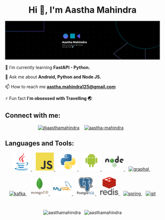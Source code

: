 <h1 align="center">Hi 👋, I'm Aastha Mahindra</h1>

<p align="center"><img src="./img.png" alt="aasthamahindra"/>

🌱 I’m currently learning **FastAPI - Python.**

💬 Ask me about **Android, Python and Node JS.**

📫 How to reach me **aastha.mahindra125@gmail.com**

⚡ Fun fact **I'm obsessed with Travelling 🌏**

<h2 align="left">Connect with me:</h2>
<p align="center">
<a href="https://hashnode.com/@aasthamahindra" target="blank"><img align="center" src="https://img.shields.io/badge/Hashnode-2962FF?style=for-the-badge&logo=hashnode&logoColor=white" alt="@aasthamahindra" height="40" /></a>
&nbsp&nbsp
<a href="https://linkedin.com/in/aastha-mahindra" target="blank"><img align="center" src="https://img.shields.io/badge/LinkedIn-0077B5?style=for-the-badge&logo=linkedin&logoColor=white" alt="aastha-mahindra" height="40" /></a> 
&nbsp&nbsp
<!-- <a href="https://www.leetcode.com/xyz" target="blank"><img align="center" src="https://img.shields.io/badge/LeetCode-000000?style=for-the-badge&logo=LeetCode&logoColor=#d16c06" alt="xyz" height="40" /></a> -->
</p>

<h2 align="left">Languages and Tools:</h2>
<p align="center"> <a href="https://www.java.com" target="_blank" rel="noreferrer"> <img src="https://raw.githubusercontent.com/devicons/devicon/master/icons/java/java-original.svg" alt="java" width="60" height="60"/> </a> 
&nbsp&nbsp
<a href="https://developer.mozilla.org/en-US/docs/Web/JavaScript" target="_blank" rel="noreferrer"> <img src="https://raw.githubusercontent.com/devicons/devicon/master/icons/javascript/javascript-original.svg" alt="javascript" width="60" height="60"/> </a> 
&nbsp&nbsp
<a href="https://www.python.org" target="_blank" rel="noreferrer"> <img src="https://raw.githubusercontent.com/devicons/devicon/master/icons/python/python-original.svg" alt="python" width="60" height="60"/> </a> 
&nbsp&nbsp
<a href="https://developer.android.com" target="_blank" rel="noreferrer"> <img src="https://raw.githubusercontent.com/devicons/devicon/master/icons/android/android-original-wordmark.svg" alt="android" width="60" height="60"/> </a>
&nbsp&nbsp
<a href="https://nodejs.org" target="_blank" rel="noreferrer"> <img src="https://raw.githubusercontent.com/devicons/devicon/master/icons/nodejs/nodejs-original-wordmark.svg" alt="nodejs" width="60" height="60"/> </a> 
&nbsp&nbsp
<a href="https://graphql.org" target="_blank" rel="noreferrer"> <img src="https://www.vectorlogo.zone/logos/graphql/graphql-icon.svg" alt="graphql" width="60" height="60"/> </a> 
&nbsp&nbsp
<br>
<br>
<a href="https://kafka.apache.org/" target="_blank" rel="noreferrer"> <img src="https://www.vectorlogo.zone/logos/apache_kafka/apache_kafka-icon.svg" alt="kafka" width="60" height="60"/> </a> 
&nbsp&nbsp
<a href="https://www.mongodb.com/" target="_blank" rel="noreferrer"> <img src="https://raw.githubusercontent.com/devicons/devicon/master/icons/mongodb/mongodb-original-wordmark.svg" alt="mongodb" width="60" height="60"/> </a> 
&nbsp&nbsp
<a href="https://www.mysql.com/" target="_blank" rel="noreferrer"> <img src="https://raw.githubusercontent.com/devicons/devicon/master/icons/mysql/mysql-original-wordmark.svg" alt="mysql" width="60" height="60"/> </a> 
&nbsp&nbsp
<a href="https://www.postgresql.org" target="_blank" rel="noreferrer"> <img src="https://raw.githubusercontent.com/devicons/devicon/master/icons/postgresql/postgresql-original-wordmark.svg" alt="postgresql" width="60" height="60"/> </a> 
&nbsp&nbsp
<a href="https://redis.io" target="_blank" rel="noreferrer"> <img src="https://raw.githubusercontent.com/devicons/devicon/master/icons/redis/redis-original-wordmark.svg" alt="redis" width="60" height="60"/> </a> 
&nbsp&nbsp
<a href="https://spring.io/" target="_blank" rel="noreferrer"> <img src="https://www.vectorlogo.zone/logos/springio/springio-icon.svg" alt="spring" width="60" height="60"/> </a> 
&nbsp&nbsp
<a href="https://git-scm.com/" target="_blank" rel="noreferrer"> <img src="https://www.vectorlogo.zone/logos/git-scm/git-scm-icon.svg" alt="git" width="60" height="60"/> </a> 
</p>
<br>

<p align="center"><img src="https://github-readme-stats.vercel.app/api/top-langs?username=aasthamahindra&show_icons=true&locale=en&layout=compact" alt="aasthamahindra" />
&nbsp;
<img src="https://github-readme-stats.vercel.app/api?username=aasthamahindra&show_icons=true&locale=en" alt="aasthamahindra" /> </p>

<!--<p align="center"><img src="https://github-readme-streak-stats.herokuapp.com/?user=aasthamahindra&" alt="aasthamahindra" /></p> -->
